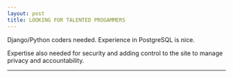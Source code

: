 ```yaml
---
layout: post
title: LOOKING FOR TALENTED PROGAMMERS
---
```


Django/Python coders needed.  Experience in PostgreSQL is nice.

Expertise also needed for security and adding control to the site to manage privacy and accountability.

-------------
